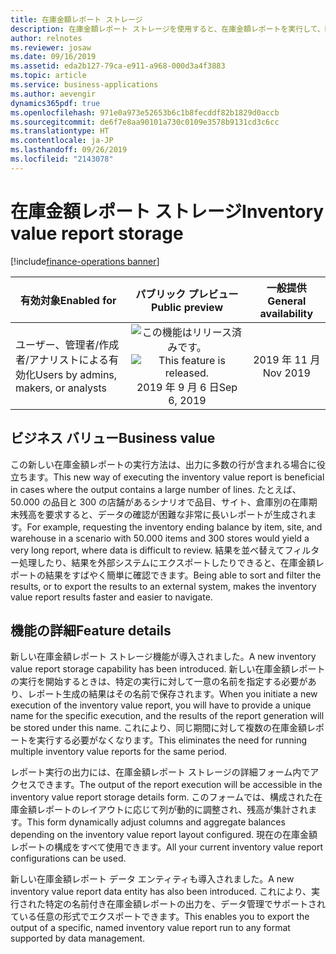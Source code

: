 ```yaml
---
title: 在庫金額レポート ストレージ
description: 在庫金額レポート ストレージを使用すると、在庫金額レポートを実行して、Dynamics 365 Supply Chain のフォーム内で出力にアクセスできるようにしたり、外部アプリケーションで使用するためにデータ エンティティを通じて出力をエクスポートしたりできます。
author: relnotes
ms.reviewer: josaw
ms.date: 09/16/2019
ms.assetid: eda2b127-79ca-e911-a968-000d3a4f3883
ms.topic: article
ms.service: business-applications
ms.author: aevengir
dynamics365pdf: true
ms.openlocfilehash: 971e0a973e52653b6c1b8fecddf82b1829d0accb
ms.sourcegitcommit: de6f7e8aa90101a730c0109e3578b9131cd3c6cc
ms.translationtype: HT
ms.contentlocale: ja-JP
ms.lasthandoff: 09/26/2019
ms.locfileid: "2143078"
---
```

# <a name="inventory-value-report-storage"></a><span data-ttu-id="2866f-103">在庫金額レポート ストレージ</span><span class="sxs-lookup"><span data-stu-id="2866f-103">Inventory value report storage</span></span>
[!include[finance-operations banner](../includes/finance-operations.md)]

| <span data-ttu-id="2866f-104">有効対象</span><span class="sxs-lookup"><span data-stu-id="2866f-104">Enabled for</span></span>    |  <span data-ttu-id="2866f-105">パブリック プレビュー</span><span class="sxs-lookup"><span data-stu-id="2866f-105">Public preview</span></span> | <span data-ttu-id="2866f-106">一般提供</span><span class="sxs-lookup"><span data-stu-id="2866f-106">General availability</span></span> | 
| ---------- | :----------: |:----------: |
|<span data-ttu-id="2866f-107">ユーザー、管理者/作成者/アナリストによる有効化</span><span class="sxs-lookup"><span data-stu-id="2866f-107">Users by admins, makers, or analysts</span></span>|<span data-ttu-id="2866f-108">![この機能はリリース済みです。](/dynamics365-release-plan/media/green-checkmark.png "この機能はリリース済みです。")</span><span class="sxs-lookup"><span data-stu-id="2866f-108">![This feature is released.](/dynamics365-release-plan/media/green-checkmark.png "This feature is released.")</span></span> <span data-ttu-id="2866f-109">2019 年 9 月 6 日</span><span class="sxs-lookup"><span data-stu-id="2866f-109">Sep 6, 2019</span></span>| <span data-ttu-id="2866f-110">2019 年 11 月</span><span class="sxs-lookup"><span data-stu-id="2866f-110">Nov 2019</span></span>|


## <a name="business-value"></a><span data-ttu-id="2866f-111">ビジネス バリュー</span><span class="sxs-lookup"><span data-stu-id="2866f-111">Business value</span></span>
<!-- bv start -->
<span data-ttu-id="2866f-112">この新しい在庫金額レポートの実行方法は、出力に多数の行が含まれる場合に役立ちます。</span><span class="sxs-lookup"><span data-stu-id="2866f-112">This new way of executing the inventory value report is beneficial in cases where the output contains a large number of lines.</span></span> <span data-ttu-id="2866f-113">たとえば、50.000 の品目と 300 の店舗があるシナリオで品目、サイト、倉庫別の在庫期末残高を要求すると、データの確認が困難な非常に長いレポートが生成されます。</span><span class="sxs-lookup"><span data-stu-id="2866f-113">For example, requesting the inventory ending balance by item, site, and warehouse in a scenario with 50.000 items and 300 stores would yield a very long report, where data is difficult to review.</span></span> <span data-ttu-id="2866f-114">結果を並べ替えてフィルター処理したり、結果を外部システムにエクスポートしたりできると、在庫金額レポートの結果をすばやく簡単に確認できます。</span><span class="sxs-lookup"><span data-stu-id="2866f-114">Being able to sort and filter the results, or to export the results to an external system, makes the inventory value report results faster and easier to navigate.</span></span>
<!-- bv end -->



## <a name="feature-details"></a><span data-ttu-id="2866f-115">機能の詳細</span><span class="sxs-lookup"><span data-stu-id="2866f-115">Feature details</span></span>
<!--feature detail start -->
<span data-ttu-id="2866f-116">新しい在庫金額レポート ストレージ機能が導入されました。</span><span class="sxs-lookup"><span data-stu-id="2866f-116">A new inventory value report storage capability has been introduced.</span></span> <span data-ttu-id="2866f-117">新しい在庫金額レポートの実行を開始するときは、特定の実行に対して一意の名前を指定する必要があり、レポート生成の結果はその名前で保存されます。</span><span class="sxs-lookup"><span data-stu-id="2866f-117">When you initiate a new execution of the inventory value report, you will have to provide a unique name for the specific execution, and the results of the report generation will be stored under this name.</span></span> <span data-ttu-id="2866f-118">これにより、同じ期間に対して複数の在庫金額レポートを実行する必要がなくなります。</span><span class="sxs-lookup"><span data-stu-id="2866f-118">This eliminates the need for running multiple inventory value reports for the same period.</span></span> 

<span data-ttu-id="2866f-119">レポート実行の出力には、在庫金額レポート ストレージの詳細フォーム内でアクセスできます。</span><span class="sxs-lookup"><span data-stu-id="2866f-119">The output of the report execution will be accessible in the inventory value report storage details form.</span></span> <span data-ttu-id="2866f-120">このフォームでは、構成された在庫金額レポートのレイアウトに応じて列が動的に調整され、残高が集計されます。</span><span class="sxs-lookup"><span data-stu-id="2866f-120">This form dynamically adjust columns and aggregate balances depending on the inventory value report layout configured.</span></span> <span data-ttu-id="2866f-121">現在の在庫金額レポートの構成をすべて使用できます。</span><span class="sxs-lookup"><span data-stu-id="2866f-121">All your current inventory value report configurations can be used.</span></span> 

<span data-ttu-id="2866f-122">新しい在庫金額レポート データ エンティティも導入されました。</span><span class="sxs-lookup"><span data-stu-id="2866f-122">A new inventory value report data entity has also been introduced.</span></span> <span data-ttu-id="2866f-123">これにより、実行された特定の名前付き在庫金額レポートの出力を、データ管理でサポートされている任意の形式でエクスポートできます。</span><span class="sxs-lookup"><span data-stu-id="2866f-123">This enables you to export the output of a specific, named inventory value report run to any format supported by data management.</span></span>
<!--feature detail end -->

